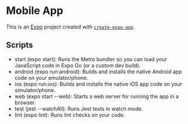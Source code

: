 # Mobile App

This is an [Expo](https://expo.dev) project created with [`create-expo-app`](https://www.npmjs.com/package/create-expo-app).

## Scripts

* start (expo start): Runs the Metro bundler so you can load your JavaScript code in Expo Go (or a custom dev build).
* android (expo run:android): Builds and installs the native Android app code on your emulator/phone.
* ios (expo run:ios): Builds and installs the native iOS app code on your simulator/phone.
* web (expo start --web): Starts a web server for running the app in a browser.
* test (jest --watchAll): Runs Jest tests in watch mode.
* lint (expo lint): Runs lint checks on your code.
